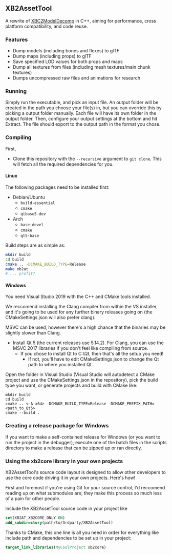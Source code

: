 
## XB2AssetTool
A rewrite of [XBC2ModelDecomp](https://github.com/BlockBuilder57/XBC2ModelDecomp) in C++, aiming for performance, 
cross platform compatibility, and code reuse.

### Features
* Dump models (including bones and flexes) to glTF
* Dump maps (including props) to glTF
* Save specified LOD values for both props and maps
* Dump all textures from files (including mesh textures/main chunk textures)
* Dumps uncompressed raw files and animations for research

### Running
Simply run the executable, and pick an input file. An output folder will be created in the path you choose your file(s) in, but you can override this by picking a output folder manually. Each file will have its own folder in the output folder. Then, configure your output settings at the bottom and hit Extract. The file should export to the output path in the format you chose.

### Compiling

First, 
- Clone this repository with the `--recursive`  argument to `git clone`.  This will fetch all the required dependencies for you.

#### Linux
The following packages need to be installed first:

- Debian/Ubuntu
	- `build-essential` 
	- `cmake`
	- `qtbase5-dev`
- Arch
	- `base-devel`
	- `cmake`
	- `qt5-base`

Build steps are as simple as:
```bash
mkdir build
cd build
cmake .. -DCMAKE_BUILD_TYPE=Release
make xb2at
# ... profit?
```

#### Windows
You need Visual Studio 2019 with the C++ and CMake tools installed. 

We reccomend installing the Clang compiler from within the VS installer, and it's going to be used for any further binary releases going on (the CMakeSettings.json will also prefer clang).

MSVC can be used, however there's a high chance that the binaries may be slightly slower than Clang.

-  Install Qt 5 (the current releases use 5.14.2). For Clang, you can use the MSVC 2017 libraries if you don't feel like compiling from source.
	- If you chose to install Qt to C:\Qt, then that's all the setup you need!
		- If not, you'll have to edit CMakeSettings.json to change the Qt path to where you installed Qt.

Open the folder in Visual Studio (Visual Studio will autodetect a CMake project and use the CMakeSettings.json in the repository), pick the build type you want, or generate projects and build with CMake like:
```batch
mkdir build
cd build
cmake .. <-A x64> -DCMAKE_BUILD_TYPE=Release -DCMAKE_PREFIX_PATH=<path_to_Qt5>
cmake --build .
```

### Creating a release package for Windows

If you want to make a self-contained release for Windows (or you want to run the project in the debugger),
execute one of the batch files in the scripts directory to make a release that can be zipped up or ran directly.


### Using the xb2core library in your own projects

XB2AssetTool's source code layout is designed to allow other developers to use the core code driving it in your own projects.
Here's how!


First and foremost if you're using Git for your source control, I'd reccomend reading up on what submodules are;
they make this process so much less of a pain for other people.

Include the XB2AssetTool source code in your project like
```cmake
set(XB2AT_XB2CORE_ONLY ON)
add_subdirectory(path/to/3rdparty/XB2AssetTool)
```


Thanks to CMake, this one line is all you need in order for everything like include path and dependencies to be set up in your project:
```cmake
target_link_libraries(MyCoolProject xb2core)
```
